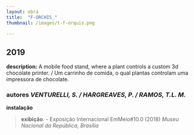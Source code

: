 ```yaml
---
layout: obra
title:  "F-ORCHIS_"
thumbnail: /images/t-f-orquis.png

---
```


2019
------
**description:** A mobile food stand, where a plant controls a custom 3d chocolate printer. / Um carrinho de comida, o qual plantas controlam uma impressora de chocolate.
### **autores** *VENTURELLI, S. / HARGREAVES, P. / RAMOS, T.L. M.*
**instalação**
<!-- ![My helpful screenshot](/images/prece.jpeg)
 -->
>**exibição**. - Exposição Internacional EmMeio#10.0 (2018) *Museu Nacional da República, Brasília*

